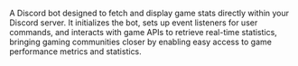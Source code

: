 A Discord bot designed to fetch and display game stats directly within your Discord server. It initializes the bot, sets up event listeners for user commands, and interacts with game APIs to retrieve real-time statistics, bringing gaming communities closer by enabling easy access to game performance metrics and statistics.